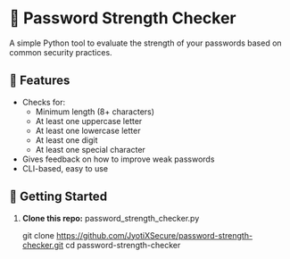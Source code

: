 # 🔐 Password Strength Checker

A simple Python tool to evaluate the strength of your passwords based on common security practices.

## 📌 Features
- Checks for:
  - Minimum length (8+ characters)
  - At least one uppercase letter
  - At least one lowercase letter
  - At least one digit
  - At least one special character
- Gives feedback on how to improve weak passwords
- CLI-based, easy to use

## 🚀 Getting Started

1. **Clone this repo:**
 password_strength_checker.py

   git clone https://github.com/JyotiXSecure/password-strength-checker.git
   cd password-strength-checker
